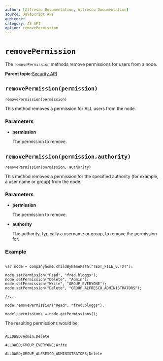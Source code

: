 ```yaml
---
author: [Alfresco Documentation, Alfresco Documentation]
source: JavaScript API
audience: 
category: JS API
option: removePermission
---
```


# `removePermission`

The `removePermission` methods remove permissions for users from a node.

**Parent topic:**[Security API](../references/API-JS-Security.md)

## `removePermission(permission)`

`removePermission(permission)`

This method removes a permission for ALL users from the node.

### Parameters

-   **permission**

    The permission to remove.


## `removePermission(permission,authority)`

`removePermission(permission, authority)`

This method removes a permission for the specified authority \(for example, a user name or group\) from the node.

### Parameters

-   **permission**

    The permission to remove.

-   **authority**

    The authority, typically a username or group, to remove the permission for.


### Example

```

var node = companyhome.childByNamePath("TEST_FILE_0.TXT");

node.setPermission("Read", "fred.bloggs");
node.setPermission("Delete", "Admin");
node.setPermission("Write", "GROUP_EVERYONE");
node.setPermission("Delete", "GROUP_ALFRESCO_ADMINISTRATORS");

//...

node.removePermission("Read", "fred.bloggs");

model.permissions = node.getPermissions();

```

The resulting permissions would be:

```

ALLOWED;Admin;Delete

ALLOWED;GROUP_EVERYONE;Write

ALLOWED;GROUP_ALFRESCO_ADMINISTRATORS;Delete  

```

